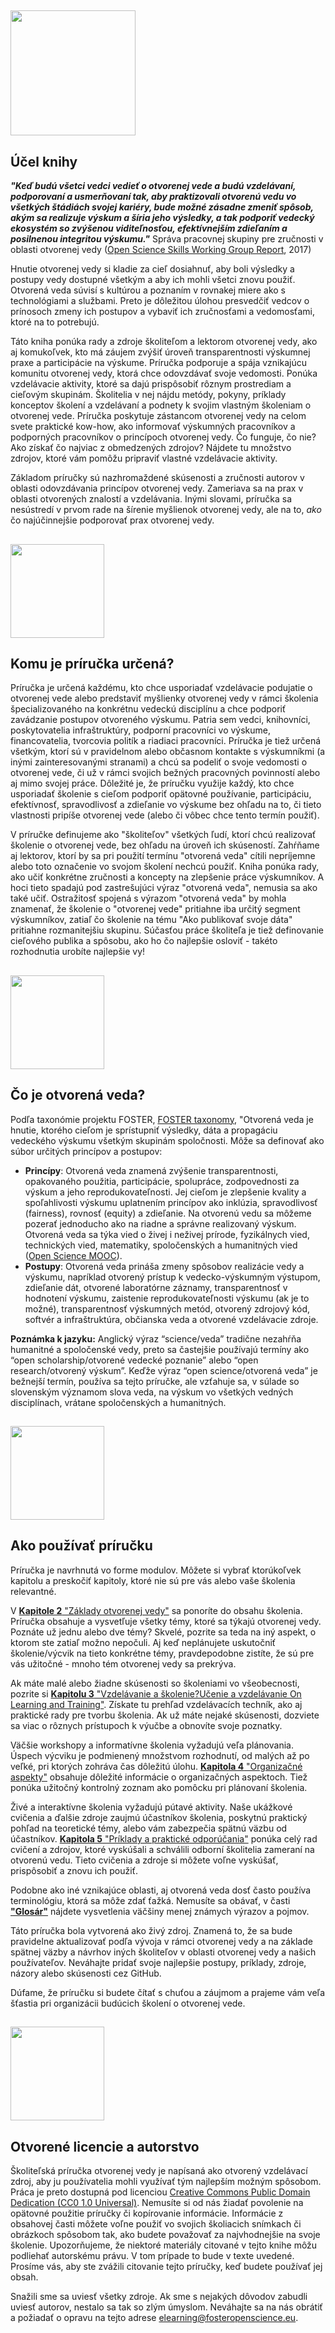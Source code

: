 ## <img src="/Images/Icons/book.png" width="200" height="200" />

## Účel knihy

_**"Keď budú všetci vedci vedieť o otvorenej vede a budú vzdelávaní, podporovaní a usmerňovaní tak, aby praktizovali otvorenú vedu vo všetkých štádiách svojej kariéry, bude možné zásadne zmeniť spôsob, akým sa realizuje výskum a šíria jeho výsledky, a tak podporiť vedecký ekosystém so zvýšenou viditeľnosťou, efektívnejším zdieľaním a posilnenou integritou výskumu."**_ Správa pracovnej skupiny pre zručnosti v oblasti otvorenej vedy ([Open Science Skills Working Group Report](https://ec.europa.eu/research/openscience/pdf/os_skills_wgreport_final.pdf#view=fit&pagemode=none), 2017)

Hnutie otvorenej vedy si kladie za cieľ dosiahnuť, aby boli výsledky a postupy vedy dostupné všetkým a aby ich mohli všetci znovu použiť. Otvorená veda súvisí s kultúrou a poznaním v rovnakej miere ako s technológiami a službami. Preto je dôležitou úlohou presvedčiť vedcov o prínosoch zmeny ich postupov a vybaviť ich zručnosťami a vedomosťami, ktoré na to potrebujú.

Táto kniha ponúka rady a zdroje školiteľom a lektorom otvorenej vedy, ako aj komukoľvek, kto má záujem zvýšiť úroveň transparentnosti výskumnej praxe a participácie na výskume. Príručka podporuje a spája vznikajúcu komunitu otvorenej vedy, ktorá chce odovzdávať svoje vedomosti. Ponúka vzdelávacie aktivity, ktoré sa dajú prispôsobiť rôznym prostrediam a cieľovým skupinám. Školitelia v nej nájdu metódy, pokyny, príklady konceptov školení a vzdelávaní a podnety k svojim vlastným školeniam o otvorenej vede. Príručka poskytuje zástancom otvorenej vedy na celom svete praktické kow-how, ako informovať výskumných pracovníkov a podporných pracovníkov o princípoch otvorenej vedy. Čo funguje, čo nie? Ako získať čo najviac z obmedzených zdrojov? Nájdete tu množstvo zdrojov, ktoré vám pomôžu pripraviť vlastné vzdelávacie aktivity. 

Základom príručky sú nazhromaždené skúsenosti a zručnosti autorov v oblasti odovzdávania princípov otvorenej vedy. Zameriava sa na prax v oblasti otvorených znalostí a vzdelávania. Inými slovami, príručka sa nesústredí v prvom rade na šírenie myšlienok otvorenej vedy, ale na to, _ako_ čo najúčinnejšie podporovať prax otvorenej vedy.

## <img src="/Images/Icons/gears.png" width="150" height="150" />

## Komu je príručka určená?

Príručka je určená každému, kto chce usporiadať vzdelávacie podujatie o otvorenej vede alebo predstaviť myšlienky otvorenej vedy v rámci školenia špecializovaného na konkrétnu vedeckú disciplínu a chce podporiť zavádzanie postupov otvoreného výskumu. Patria sem vedci, knihovníci, poskytovatelia infraštruktúry, podporní pracovníci vo výskume, financovatelia, tvorcovia politík a riadiaci pracovníci. Príručka je tiež určená všetkým, ktorí sú v pravidelnom alebo občasnom kontakte s výskumníkmi \(a inými zainteresovanými stranami\) a chcú sa podeliť o svoje vedomosti o otvorenej vede, či už v rámci svojich bežných pracovných povinností alebo aj mimo svojej práce. Dôležité je, že príručku využije každý, kto chce usporiadať školenie s cieľom podporiť opätovné používanie, participáciu, efektívnosť, spravodlivosť a zdieľanie vo výskume bez ohľadu na to, či tieto vlastnosti pripíše otvorenej vede \(alebo či vôbec chce tento termín použiť\).

V príručke definujeme ako "školiteľov" všetkých ľudí, ktorí chcú realizovať školenie o otvorenej vede, bez ohľadu na úroveň ich skúseností. Zahŕňame aj lektorov, ktorí by sa pri použití termínu "otvorená veda" cítili nepríjemne alebo toto označenie vo svojom školení nechcú použiť. Kniha ponúka rady, ako učiť konkrétne zručnosti a koncepty na zlepšenie práce výskumníkov. A hoci tieto spadajú pod zastrešujúci výraz "otvorená veda", nemusia sa ako také učiť. Ostražitosť spojená s výrazom "otvorená veda" by mohla znamenať, že školenie o "otvorenej vede" pritiahne iba určitý segment výskumníkov, zatiaľ čo školenie na tému "Ako publikovať svoje dáta" pritiahne rozmanitejšiu skupinu. Súčasťou práce školiteľa je tiež definovanie cieľového publika a spôsobu, ako ho čo najlepšie osloviť - takéto rozhodnutia urobíte najlepšie vy!

## <img src="/Images/Icons/questions.png" width="150" height="150" />

## Čo je otvorená veda?

Podľa taxonómie projektu FOSTER, [FOSTER taxonomy](https://www.fosteropenscience.eu/taxonomy/term/7), "Otvorená veda je hnutie, ktorého cieľom je sprístupniť výsledky, dáta a propagáciu vedeckého výskumu všetkým skupinám spoločnosti. Môže sa definovať ako súbor určitých princípov a postupov:

* **Princípy**: Otvorená veda znamená zvýšenie transparentnosti, opakovaného použitia, participácie, spolupráce, zodpovednosti za výskum a jeho reprodukovateľnosti. Jej cieľom je zlepšenie kvality a spoľahlivosti výskumu uplatnením princípov ako inklúzia, spravodlivosť (fairness), rovnosť (equity) a zdieľanie. Na otvorenú vedu sa môžeme pozerať jednoducho ako na riadne a správne realizovaný výskum. Otvorená veda sa týka vied o živej i neživej prírode, fyzikálnych vied, technických vied, matematiky, spoločenských a humanitných vied \([Open Science MOOC](https://opensciencemooc.eu/)\).
* **Postupy**: Otvorená veda prináša zmeny spôsobov realizácie vedy a výskumu, napríklad otvorený prístup k vedecko-výskumným výstupom, zdieľanie dát, otvorené  laboratórne záznamy, transparentnosť v hodnotení výskumu, zaistenie reprodukovateľnosti výskumu \(ak je to možné\), transparentnosť výskumných metód, otvorený zdrojový kód, softvér a infraštruktúra, občianska veda a otvorené vzdelávacie zdroje.  

**Poznámka k jazyku:** Anglický výraz “science/veda” tradične nezahŕňa humanitné a spoločenské vedy, preto sa častejšie používajú termíny ako “open scholarship/otvorené vedecké poznanie” alebo “open research/otvorený výskum”. Keďže výraz “open science/otvorená veda” je bežnejší termín, používa sa tejto príručke, ale vzťahuje sa, v súlade so slovenským významom slova veda, na výskum vo všetkých vedných disciplínach, vrátane spoločenských a humanitných.

## <img src="/Images/Icons/arrow.png" width="150" height="150" />

## Ako používať príručku

Príručka je navrhnutá vo forme modulov. Môžete si vybrať ktorúkoľvek kapitolu a preskočiť kapitoly, ktoré nie sú pre vás alebo vaše školenia relevantné.

V [__Kapitole 2__ "Základy otvorenej vedy"](https://github.com/Open-Science-Training-Handbook/Open-Science-Training-Handbook_EN/tree/master/02OpenScienceBasics) sa ponoríte do obsahu školenia. Príručka obsahuje a vysvetľuje všetky témy, ktoré sa týkajú otvorenej vedy. Poznáte už jednu alebo dve témy? Skvelé, pozrite sa teda na iný aspekt, o ktorom ste zatiaľ možno nepočuli. Aj keď neplánujete uskutočniť školenie/výcvik na tieto konkrétne témy, pravdepodobne zistíte, že sú pre vás užitočné - mnoho tém otvorenej vedy sa prekrýva.  

Ak máte malé alebo žiadne skúsenosti so školeniami vo všeobecnosti, pozrite si [ __Kapitolu 3__ "Vzdelávanie a školenie?Učenie a vzdelávanie On Learning and Training"](https://github.com/Open-Science-Training-Handbook/Open-Science-Training-Handbook_EN/tree/master/03OnLearningAndTraining). Získate tu prehľad vzdelávacích techník, ako aj praktické rady pre tvorbu školenia. Ak už máte nejaké skúsenosti, dozviete sa viac o rôznych prístupoch k výučbe a obnovíte svoje poznatky.  

Väčšie workshopy a informatívne školenia vyžadujú veľa plánovania. Úspech výcviku je podmienený množstvom rozhodnutí, od malých až po veľké, pri ktorých zohráva čas dôležitú úlohu. [__Kapitola 4__ "Organizačné aspekty"](https://github.com/Open-Science-Training-Handbook/Open-Science-Training-Handbook_EN/tree/master/04OrganizationalAspects) obsahuje dôležité informácie o organizačných aspektoch. Tiež ponúka užitočný kontrolný zoznam ako pomôcku pri plánovaní školenia.  

Živé a interaktívne školenia vyžadujú pútavé aktivity. Naše ukážkové cvičenia a ďalšie zdroje zaujmú účastníkov školenia, poskytnú praktický pohľad na teoretické témy, alebo vám zabezpečia spätnú väzbu od účastníkov. [__Kapitola 5__ "Príklady a praktické odporúčania"](https://github.com/Open-Science-Training-Handbook/Open-Science-Training-Handbook_EN/tree/master/05ExamplesAndPracticalGuidance) ponúka celý rad cvičení a zdrojov, ktoré vyskúšali a schválili odborní školitelia zameraní na otvorenú vedu. Tieto cvičenia a zdroje si môžete voľne vyskúšať, prispôsobiť a znovu ich použiť.  

Podobne ako iné vznikajúce oblasti, aj otvorená veda dosť často používa terminológiu, ktorá sa môže zdať ťažká. Nemusíte sa obávať, v časti [__"Glosár"__](https://github.com/Open-Science-Training-Handbook/Open-Science-Training-Handbook_EN/tree/master/06Glossary) nájdete vysvetlenia väčšiny menej známych výrazov a pojmov.  

Táto príručka bola vytvorená ako živý zdroj. Znamená to, že sa bude pravidelne aktualizovať podľa vývoja v rámci otvorenej vedy a na základe spätnej väzby a návrhov iných školiteľov v oblasti otvorenej vedy a našich používateľov. Neváhajte pridať svoje najlepšie postupy, príklady, zdroje, názory alebo skúsenosti cez GitHub.  

Dúfame, že príručku si budete čítať s chuťou a záujmom a prajeme vám veľa šťastia pri organizácii budúcich školení o otvorenej vede.

## <img src="/Images/Icons/open_licenses.png" width="150" height="150" />

## Otvorené licencie a autorstvo

Školiteľská príručka otvorenej vedy je napísaná ako otvorený vzdelávací zdroj, aby ju používatelia mohli využívať tým najlepším možným spôsobom. Práca je preto dostupná pod licenciou [Creative Commons Public Domain Dedication \(CC0 1.0 Universal\)](https://creativecommons.org/publicdomain/zero/1.0/). Nemusíte si od nás žiadať povolenie na opätovné použitie príručky či kopírovanie informácie. Informácie z obsahovej časti môžete voľne použiť vo svojich školiacich snímkach či obrázkoch spôsobom tak, ako budete považovať za najvhodnejšie na svoje školenie. Upozorňujeme, že niektoré materiály citované v tejto knihe môžu podliehať autorskému právu. V tom prípade to bude v texte uvedené. Prosíme vás, aby ste zvážili citovanie tejto príručky, keď budete používať jej obsah.  

Snažili sme sa uviesť všetky zdroje. Ak sme s nejakých dôvodov zabudli uviesť autorov, nestalo sa tak so zlým úmyslom. Neváhajte sa na nás obrátiť a požiadať o opravu na tejto adrese [elearning@fosteropenscience.eu](mailto:elearning@fosteropenscience.eu).

